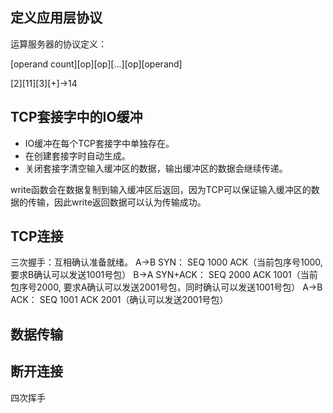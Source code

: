 ## 定义应用层协议
运算服务器的协议定义：

[operand count][op][op][...][op][operand]

[2][11][3][+]->14


## TCP套接字中的IO缓冲
- IO缓冲在每个TCP套接字中单独存在。
- 在创建套接字时自动生成。
- 关闭套接字清空输入缓冲区的数据，输出缓冲区的数据会继续传递。

write函数会在数据复制到输入缓冲区后返回，因为TCP可以保证输入缓冲区的数据的传输，因此write返回数据可以认为传输成功。


## TCP连接
三次握手：互相确认准备就绪。
A->B
SYN： SEQ 1000 ACK（当前包序号1000,要求B确认可以发送1001号包）
B->A
SYN+ACK： SEQ 2000 ACK 1001（当前包序号2000, 要求A确认可以发送2001号包，同时确认可以发送1001号包）
A->B
ACK： SEQ 1001 ACK 2001（确认可以发送2001号包）

## 数据传输



## 断开连接
四次挥手
